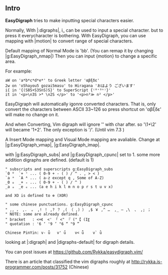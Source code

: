 ## Intro ##

**EasyDigraph**  tries to make inputting special characters easier.

    
Normally, With |:digraphs|, 
i_<Ctrl-K> can be used to input a special character. 
but to press it everycharacter is bothering.
With EasyDigraph, you can use mapping with |motion| to convert
range of special characters.

Default mapping of Normal Mode is '<leader>bb'.
(You can remap it by changing |g:EasyDigraph_nmap|)
Then you can input {motion} to change a specific area.
    
For example:

    aW on 'a*b*c*d*e*' to Greek letter 'αβξδε'
    2w on 'o5hayou5 gozai5masu' to Hiragana 'おはよう ございます'
    i{ in '{(S8S+S3SnS)S}' to SuperScript {⁽⁸⁺³ⁿ⁾}' 
    it in '<p>\n3S >* \n2S </p>' to '<p>n³≫ n² </p>'

EasyDigraph will automatically igonre converted characters.
That is, only convert the characters between ASCII 33~126
so press shortcut on 'αβξδε' will make no change on it.
    
And when Converting, Vim digraph will ignore '\' with char after.
so '\1\+\2' will became '1+2'. 
The only exception is '/'. (Until vim 7.3 )
    
A Insert Mode mapping and Visual Mode mapping are avaliable.
Change at |g:EasyDigraph_vmap|, |g:EasyDigraph_imap|.

with |g:EasyDigraph_subs| and |g:EasyDigraph_cpunc| set to 1.
some more addition digraphs are defined. (default is 1)

    " subscripts and superscripts g:EasyDigraph_subs
    `0 ⁰  `+ ⁺ ... ( 0-9 + - ( ) / ^ . , > < )
    `a ᵃ  `A ᴬ ... ( a-z except q , Some of A-Z)
    _0 ₀  _+ ₊ ... ( 0-9 + - ( ) / ^ )
    _a ₐ  _e ₑ ... (a e h i k l m n o p r s t u v x)

    and XO is defined to ⊕ (XOR)

    " some chinese punctuations. g:EasyDigraph_cpunc
    " ,, ， ,.  。 ,! ！ ,? ？ ,( （ ,) ） ,$ ￥ ,^ …  ,_ — ,\  、 ,; ；
    " NOTE: some are already defined.
    " bracket   : <+《  <' 「 <" 『 ("【 (I〖
    " quotation : '6 ‘ '9 ’ "6 “ "9 ”

    Chinese PinYin: v- ǖ   v' ǘ    v< ǚ    v` ǜ

looking at |:digraph| and |digraphs-default| for digraph details.

You can post issues at https://github.com/Rykka/easydigraph.vim/

There is an article that classified the vim digraphs roughly at
http://rykka.is-programmer.com/posts/31752 (Chinese) 


